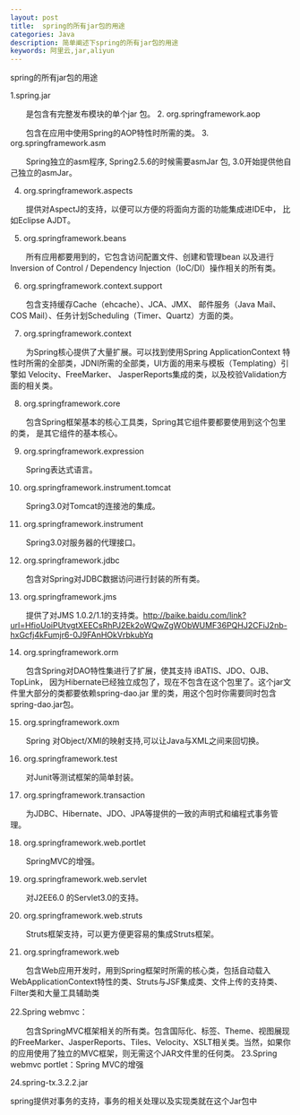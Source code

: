 ```yaml
---
layout: post
title:  spring的所有jar包的用途
categories: Java
description: 简单阐述下spring的所有jar包的用途
keywords: 阿里云,jar,aliyun
---
```


spring的所有jar包的用途
  
1.spring.jar

　　是包含有完整发布模块的单个jar 包。
2. org.springframework.aop

　　包含在应用中使用Spring的AOP特性时所需的类。
3. org.springframework.asm

　　Spring独立的asm程序, Spring2.5.6的时候需要asmJar 包, 3.0开始提供他自己独立的asmJar。

4. org.springframework.aspects

　　提供对AspectJ的支持，以便可以方便的将面向方面的功能集成进IDE中， 比如Eclipse AJDT。

5. org.springframework.beans

　　所有应用都要用到的，它包含访问配置文件、创建和管理bean 以及进行Inversion of Control / Dependency Injection（IoC/DI）操作相关的所有类。

6. org.springframework.context.support

　　包含支持缓存Cache（ehcache）、JCA、JMX、 邮件服务（Java Mail、COS Mail）、任务计划Scheduling（Timer、Quartz）方面的类。

7. org.springframework.context

　　为Spring核心提供了大量扩展。可以找到使用Spring ApplicationContext 特性时所需的全部类，JDNI所需的全部类，UI方面的用来与模板（Templating）引擎如 Velocity、FreeMarker、 JasperReports集成的类，以及校验Validation方面的相关类。

8. org.springframework.core

　　包含Spring框架基本的核心工具类，Spring其它组件要都要使用到这个包里的类， 是其它组件的基本核心。

9. org.springframework.expression

　　Spring表达式语言。

10. org.springframework.instrument.tomcat

　　Spring3.0对Tomcat的连接池的集成。

11. org.springframework.instrument

　　Spring3.0对服务器的代理接口。

12. org.springframework.jdbc

　　包含对Spring对JDBC数据访问进行封装的所有类。

13. org.springframework.jms

　　提供了对JMS 1.0.2/1.1的支持类。http://baike.baidu.com/link?url=HfioUoiPUtvgtXEECsRhPJ2Ek2oWQwZgWObWUMF36PQHJ2CFiJ2nb-hxGcfj4kFumjr6-0J9FAnHOkVrbkubYq

14. org.springframework.orm

　　包含Spring对DAO特性集进行了扩展，使其支持 iBATIS、JDO、OJB、TopLink， 因为Hibernate已经独立成包了，现在不包含在这个包里了。这个jar文件里大部分的类都要依赖spring-dao.jar 里的类，用这个包时你需要同时包含spring-dao.jar包。

15. org.springframework.oxm

　　Spring 对Object/XMl的映射支持,可以让Java与XML之间来回切换。

16. org.springframework.test

　　对Junit等测试框架的简单封装。

17. org.springframework.transaction

　　为JDBC、Hibernate、JDO、JPA等提供的一致的声明式和编程式事务管理。

18. org.springframework.web.portlet

　　SpringMVC的增强。

19. org.springframework.web.servlet

　　对J2EE6.0 的Servlet3.0的支持。

20. org.springframework.web.struts

　　Struts框架支持，可以更方便更容易的集成Struts框架。

21. org.springframework.web

　　包含Web应用开发时，用到Spring框架时所需的核心类，包括自动载入 WebApplicationContext特性的类、Struts与JSF集成类、文件上传的支持类、Filter类和大量工具辅助类

22.Spring webmvc：

　　包含SpringMVC框架相关的所有类。包含国际化、标签、Theme、视图展现的FreeMarker、JasperReports、Tiles、Velocity、XSLT相关类。当然，如果你的应用使用了独立的MVC框架，则无需这个JAR文件里的任何类。
 23.Spring webmvc portlet：Spring MVC的增强

24.spring-tx.3.2.2.jar

spring提供对事务的支持，事务的相关处理以及实现类就在这个Jar包中

  

  
